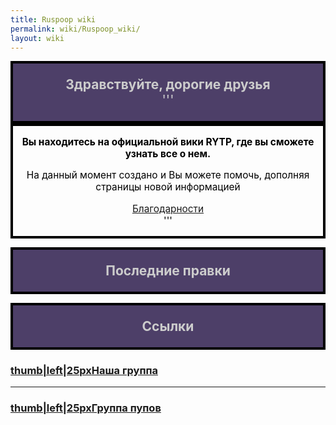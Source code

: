 ```yaml
---
title: Ruspoop wiki
permalink: wiki/Ruspoop_wiki/
layout: wiki
---
```


<mainpage-leftcolumn-start/>

<div style="border:4px solid #000000; background:#4d3f68; text-align:center; font-size:150%; color:#cccccc">

**Здравствуйте, дорогие друзья**  
'''

</div>
<div style="border:4px solid #000000; background:#сссссс; text-align:center; font-size:110%; color:#000000">

**Вы находитесь на официальной вики RYTP, где вы сможете узнать все о
нем.**

На данный момент создано [](Служебная:Allpages "wikilink") и Вы можете
помочь, дополняя страницы новой информацией

[Благодарности](Благодарности "wikilink")  
'''

</div>

<mainpage-endcolumn/> <mainpage-rightcolumn-start/>

<div style="border:4px solid #000000; background:#4d3f68; text-align:center; font-size:150%; color:#cccccc">

**Последние правки**

</div>

<activityfeed size="5" shortlist="true"></activityfeed>

<div style="border:4px solid #000000; background:#4d3f68; text-align:center; font-size:150%; color:#cccccc">

**Ссылки**

</div>

### **[thumb\|left\|25px](Файл:Vk_icon-icons.com_66681.png "wikilink")[Наша группа](https://vk.com/ruspoopwiki)**

------------------------------------------------------------------------

### **[thumb\|left\|25px](Файл:Vk_icon-icons.com_66681.png "wikilink")[Группа пупов](https://vk.com/russianpoop)**

<mainpage-endcolumn/>
